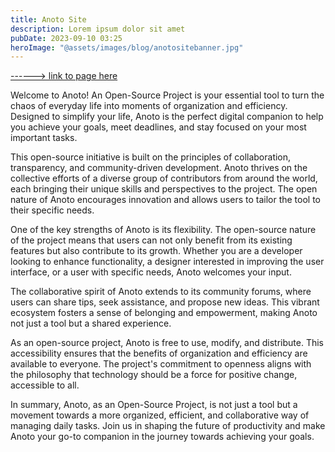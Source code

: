 ```yaml
---
title: Anoto Site
description: Lorem ipsum dolor sit amet
pubDate: 2023-09-10 03:25
heroImage: "@assets/images/blog/anotositebanner.jpg"
---
```

[------> link to page here](https://anoto-website.vercel.app/)

Welcome to Anoto! An Open-Source Project is your essential tool to turn the chaos of everyday life into moments of organization and efficiency. Designed to simplify your life, Anoto is the perfect digital companion to help you achieve your goals, meet deadlines, and stay focused on your most important tasks.

This open-source initiative is built on the principles of collaboration, transparency, and community-driven development. Anoto thrives on the collective efforts of a diverse group of contributors from around the world, each bringing their unique skills and perspectives to the project. The open nature of Anoto encourages innovation and allows users to tailor the tool to their specific needs.

One of the key strengths of Anoto is its flexibility. The open-source nature of the project means that users can not only benefit from its existing features but also contribute to its growth. Whether you are a developer looking to enhance functionality, a designer interested in improving the user interface, or a user with specific needs, Anoto welcomes your input.

The collaborative spirit of Anoto extends to its community forums, where users can share tips, seek assistance, and propose new ideas. This vibrant ecosystem fosters a sense of belonging and empowerment, making Anoto not just a tool but a shared experience.

As an open-source project, Anoto is free to use, modify, and distribute. This accessibility ensures that the benefits of organization and efficiency are available to everyone. The project's commitment to openness aligns with the philosophy that technology should be a force for positive change, accessible to all.

In summary, Anoto, as an Open-Source Project, is not just a tool but a movement towards a more organized, efficient, and collaborative way of managing daily tasks. Join us in shaping the future of productivity and make Anoto your go-to companion in the journey towards achieving your goals.

